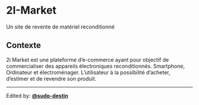 # 2I-Market
Un site de revente de matériel reconditionné

## Contexte

2i Market est une plateforme d’e-commerce ayant pour objectif de commercialiser des appareils électroniques reconditionnés. Smartphone, Ordinateur et électroménager. L’utilisateur à la possibilité d’acheter, d’estimer et de revendre son produit.

---

Edited by: <a href="https://github.com/sudo-destin"><strong>@sudo-destin</strong></a>

